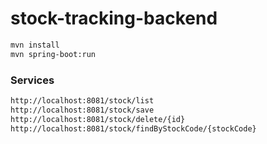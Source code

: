 # stock-tracking-backend

```bash
mvn install
mvn spring-boot:run
```

### Services ###
```bash
http://localhost:8081/stock/list
http://localhost:8081/stock/save
http://localhost:8081/stock/delete/{id}
http://localhost:8081/stock/findByStockCode/{stockCode}
```
